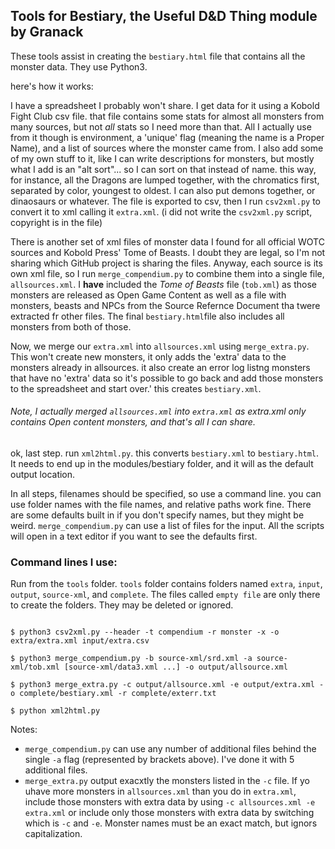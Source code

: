 ## Tools for Bestiary, the Useful D&D Thing module by Granack

These tools assist in creating the `bestiary.html` file that contains
all the monster data. They use Python3.

here's how it works:

I have a spreadsheet I probably won't share. I get data for it using a
Kobold Fight Club csv file. that file contains some stats for almost all
monsters from many sources, but not *all* stats so I need more than that.
All I actually use from it though is environment, a 'unique' flag (meaning
the name is a Proper Name), and a list of sources where the monster came
from. I also add some of my own stuff to it, like I can write descriptions
for monsters, but mostly what I add is an "alt sort"... so I can sort on
that instead of name. this way, for instance, all the Dragons are lumped
together, with the chromatics first, separated by color, youngest to oldest.
I can also put demons together, or dinaosaurs or whatever. The file is
exported to csv, then I run `csv2xml.py` to convert it to xml calling it
`extra.xml`. (i did not write the `csv2xml.py` script, copyright is in the file)

There is another set of xml files of monster data I found for all official
WOTC sources and Kobold Press' Tome of Beasts. I doubt they are legal, so
I'm not sharing which GitHub project is sharing the files. Anyway, each
source is its own xml file, so I run `merge_compendium.py` to combine them
into a single file, `allsources.xml`. I **have** included the *Tome of
Beasts* file (`tob.xml`) as those monsters are released as Open Game Content
as well as a file with monsters, beasts and NPCs from the Source Refernce
Document tha twere extracted fr other files. The final `bestiary.html`file
also includes all monsters from both of those.

Now, we merge our `extra.xml` into `allsources.xml` using `merge_extra.py`.
This won't create new monsters, it only adds the 'extra' data to the
monsters already in allsources. it also create an error log listng monsters
that have no 'extra' data so it's possible to go back and add those monsters
to the spreadsheet and start over.' this creates `bestiary.xml`.

###### Note, I actually merged `allsources.xml` into `extra.xml` as extra.xml only contains Open content monsters, and that's all I can share.

ok, last step. run `xml2html.py`. this converts `bestiary.xml` to `bestiary.html`.
It needs to end up in the modules/bestiary folder, and it will as the
default output location.

In all steps, filenames should be specified, so use a command line. you
can use folder names with the file names, and relative paths work fine.
There are some defaults built in if you don't specify names, but they might
be weird. `merge_compendium.py` can use a list of files for the input. All
the scripts will open in a text editor if you want to see the defaults first.

### Command lines I use:

Run from the `tools` folder. `tools` folder contains folders named `extra`,
`input`, `output`, `source-xml`, and `complete`. The files called `empty file`
are only there to create the folders. They may be deleted or ignored.


```

$ python3 csv2xml.py --header -t compendium -r monster -x -o extra/extra.xml input/extra.csv

$ python3 merge_compendium.py -b source-xml/srd.xml -a source-xml/tob.xml [source-xml/data3.xml ...] -o output/allsource.xml

$ python3 merge_extra.py -c output/allsource.xml -e output/extra.xml -o complete/bestiary.xml -r complete/exterr.txt

$ python xml2html.py

```

Notes:

- `merge_compendium.py` can use any number of additional files behind the single `-a` flag (represented by brackets above). I've done it with 5 additional files.
- `merge_extra.py` output exacxtly the monsters listed in the `-c` file. If yo uhave more monsters in `allsources.xml` than you do in `extra.xml`, include those monsters with extra data by using `-c allsources.xml -e extra.xml` or include only those monsters with extra data by switching which is `-c` and `-e`. Monster names must be an exact match, but ignors capitalization.
